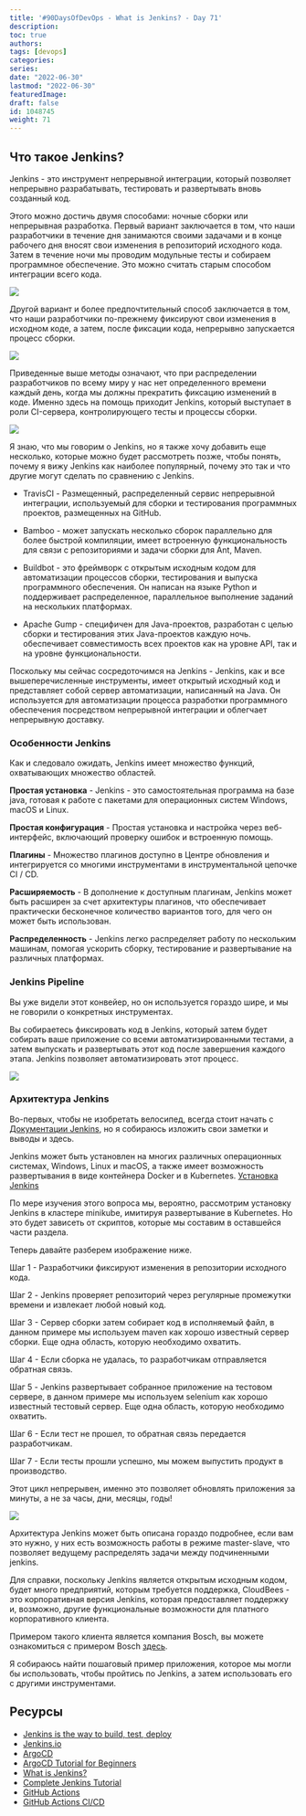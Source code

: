 ```yaml
---
title: '#90DaysOfDevOps - What is Jenkins? - Day 71'
description: 
toc: true
authors:
tags: [devops]
categories:
series: 
date: "2022-06-30"
lastmod: "2022-06-30"
featuredImage:
draft: false
id: 1048745
weight: 71
---
```

## Что такое Jenkins?

Jenkins - это инструмент непрерывной интеграции, который позволяет непрерывно разрабатывать, тестировать и развертывать вновь созданный код. 

Этого можно достичь двумя способами: ночные сборки или непрерывная разработка. Первый вариант заключается в том, что наши разработчики в течение дня занимаются своими задачами и в конце рабочего дня вносят свои изменения в репозиторий исходного кода. Затем в течение ночи мы проводим модульные тесты и собираем программное обеспечение. Это можно считать старым способом интеграции всего кода. 

![](../images/Day71_CICD1.png?v1)

Другой вариант и более предпочтительный способ заключается в том, что наши разработчики по-прежнему фиксируют свои изменения в исходном коде, а затем, после фиксации кода, непрерывно запускается процесс сборки. 

![](../images/Day71_CICD2.png?v1)

Приведенные выше методы означают, что при распределении разработчиков по всему миру у нас нет определенного времени каждый день, когда мы должны прекратить фиксацию изменений в коде. Именно здесь на помощь приходит Jenkins, который выступает в роли CI-сервера, контролирующего тесты и процессы сборки. 

![](../images/Day71_CICD3.png?v1)

Я знаю, что мы говорим о Jenkins, но я также хочу добавить еще несколько, которые можно будет рассмотреть позже, чтобы понять, почему я вижу Jenkins как наиболее популярный, почему это так и что другие могут сделать по сравнению с Jenkins. 

- TravisCI - Размещенный, распределенный сервис непрерывной интеграции, используемый для сборки и тестирования программных проектов, размещенных на GitHub. 
  
- Bamboo - может запускать несколько сборок параллельно для более быстрой компиляции, имеет встроенную функциональность для связи с репозиториями и задачи сборки для Ant, Maven. 
  
- Buildbot - это фреймворк с открытым исходным кодом для автоматизации процессов сборки, тестирования и выпуска программного обеспечения. Он написан на языке Python и поддерживает распределенное, параллельное выполнение заданий на нескольких платформах. 
  
- Apache Gump - специфичен для Java-проектов, разработан с целью сборки и тестирования этих Java-проектов каждую ночь. обеспечивает совместимость всех проектов как на уровне API, так и на уровне функциональности. 

Поскольку мы сейчас сосредоточимся на Jenkins - Jenkins, как и все вышеперечисленные инструменты, имеет открытый исходный код и представляет собой сервер автоматизации, написанный на Java. Он используется для автоматизации процесса разработки программного обеспечения посредством непрерывной интеграции и облегчает непрерывную доставку. 

### Особенности Jenkins

Как и следовало ожидать, Jenkins имеет множество функций, охватывающих множество областей. 

**Простая установка** - Jenkins - это самостоятельная программа на базе java, готовая к работе с пакетами для операционных систем Windows, macOS и Linux. 

**Простая конфигурация** - Простая установка и настройка через веб-интерфейс, включающий проверку ошибок и встроенную помощь. 

**Плагины** - Множество плагинов доступно в Центре обновления и интегрируется со многими инструментами в инструментальной цепочке CI / CD. 

**Расширяемость** - В дополнение к доступным плагинам, Jenkins может быть расширен за счет архитектуры плагинов, что обеспечивает практически бесконечное количество вариантов того, для чего он может быть использован. 

**Распределенность** - Jenkins легко распределяет работу по нескольким машинам, помогая ускорить сборку, тестирование и развертывание на различных платформах. 

### Jenkins Pipeline 

Вы уже видели этот конвейер, но он используется гораздо шире, и мы не говорили о конкретных инструментах. 

Вы собираетесь фиксировать код в Jenkins, который затем будет собирать ваше приложение со всеми автоматизированными тестами, а затем выпускать и развертывать этот код после завершения каждого этапа. Jenkins позволяет автоматизировать этот процесс. 

![](../images/Day71_CICD4.png?v1)

### Архитектура Jenkins 

Во-первых, чтобы не изобретать велосипед, всегда стоит начать с [Документации Jenkins](https://www.jenkins.io/doc/developer/architecture/), но я собираюсь изложить свои заметки и выводы и здесь. 

Jenkins может быть установлен на многих различных операционных системах, Windows, Linux и macOS, а также имеет возможность развертывания в виде контейнера Docker и в Kubernetes. [Установка Jenkins](https://www.jenkins.io/doc/book/installing/)

По мере изучения этого вопроса мы, вероятно, рассмотрим установку Jenkins в кластере minikube, имитируя развертывание в Kubernetes. Но это будет зависеть от скриптов, которые мы составим в оставшейся части раздела. 

Теперь давайте разберем изображение ниже. 

Шаг 1 - Разработчики фиксируют изменения в репозитории исходного кода.

Шаг 2 - Jenkins проверяет репозиторий через регулярные промежутки времени и извлекает любой новый код.

Шаг 3 - Сервер сборки затем собирает код в исполняемый файл, в данном примере мы используем maven как хорошо известный сервер сборки. Еще одна область, которую необходимо охватить. 

Шаг 4 - Если сборка не удалась, то разработчикам отправляется обратная связь. 

Шаг 5 - Jenkins развертывает собранное приложение на тестовом сервере, в данном примере мы используем selenium как хорошо известный тестовый сервер. Еще одна область, которую необходимо охватить. 

Шаг 6 - Если тест не прошел, то обратная связь передается разработчикам.

Шаг 7 - Если тесты прошли успешно, мы можем выпустить продукт в производство. 

Этот цикл непрерывен, именно это позволяет обновлять приложения за минуты, а не за часы, дни, месяцы, годы! 

![](../images/Day71_CICD5.png?v1)

Архитектура Jenkins может быть описана гораздо подробнее, если вам это нужно, у них есть возможность работы в режиме master-slave, что позволяет ведущему распределять задачи между подчиненными jenkins. 

Для справки, поскольку Jenkins является открытым исходным кодом, будет много предприятий, которым требуется поддержка, CloudBees - это корпоративная версия Jenkins, которая предоставляет поддержку и, возможно, другие функциональные возможности для платного корпоративного клиента. 

Примером такого клиента является компания Bosch, вы можете ознакомиться с примером Bosch [здесь](https://assets.ctfassets.net/vtn4rfaw6n2j/case-study-boschpdf/40a0b23c61992ed3ee414ae0a55b6777/case-study-bosch.pdf).

Я собираюсь найти пошаговый пример приложения, которое мы могли бы использовать, чтобы пройтись по Jenkins, а затем использовать его с другими инструментами.
## Ресурсы

- [Jenkins is the way to build, test, deploy](https://youtu.be/_MXtbjwsz3A)
- [Jenkins.io](https://www.jenkins.io/)
- [ArgoCD](https://argo-cd.readthedocs.io/en/stable/)
- [ArgoCD Tutorial for Beginners](https://www.youtube.com/watch?v=MeU5_k9ssrs)
- [What is Jenkins?](https://www.youtube.com/watch?v=LFDrDnKPOTg)
- [Complete Jenkins Tutorial](https://www.youtube.com/watch?v=nCKxl7Q_20I&t=3s)
- [GitHub Actions](https://www.youtube.com/watch?v=R8_veQiYBjI)
- [GitHub Actions CI/CD](https://www.youtube.com/watch?v=mFFXuXjVgkU)
